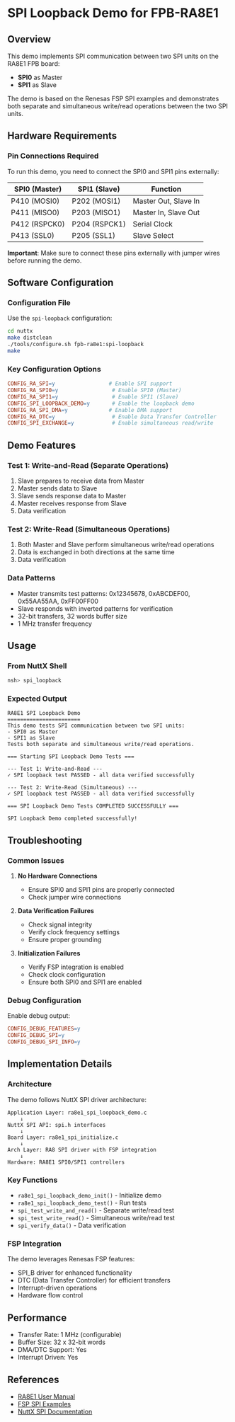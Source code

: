 # SPI Loopback Demo for FPB-RA8E1

## Overview

This demo implements SPI communication between two SPI units on the RA8E1 FPB board:
- **SPI0** as Master
- **SPI1** as Slave

The demo is based on the Renesas FSP SPI examples and demonstrates both separate and simultaneous write/read operations between the two SPI units.

## Hardware Requirements

### Pin Connections Required

To run this demo, you need to connect the SPI0 and SPI1 pins externally:

| SPI0 (Master) | SPI1 (Slave) | Function |
|---------------|--------------|----------|
| P410 (MOSI0)  | P202 (MOSI1) | Master Out, Slave In |
| P411 (MISO0)  | P203 (MISO1) | Master In, Slave Out |
| P412 (RSPCK0) | P204 (RSPCK1)| Serial Clock |
| P413 (SSL0)   | P205 (SSL1)  | Slave Select |

**Important**: Make sure to connect these pins externally with jumper wires before running the demo.

## Software Configuration

### Configuration File

Use the `spi-loopback` configuration:

```bash
cd nuttx
make distclean
./tools/configure.sh fpb-ra8e1:spi-loopback
make
```

### Key Configuration Options

```makefile
CONFIG_RA_SPI=y                 # Enable SPI support
CONFIG_RA_SPI0=y                 # Enable SPI0 (Master)
CONFIG_RA_SPI1=y                 # Enable SPI1 (Slave)
CONFIG_SPI_LOOPBACK_DEMO=y       # Enable the loopback demo
CONFIG_RA_SPI_DMA=y             # Enable DMA support
CONFIG_RA_DTC=y                  # Enable Data Transfer Controller
CONFIG_SPI_EXCHANGE=y            # Enable simultaneous read/write
```

## Demo Features

### Test 1: Write-and-Read (Separate Operations)
1. Slave prepares to receive data from Master
2. Master sends data to Slave
3. Slave sends response data to Master
4. Master receives response from Slave
5. Data verification

### Test 2: Write-Read (Simultaneous Operations)
1. Both Master and Slave perform simultaneous write/read operations
2. Data is exchanged in both directions at the same time
3. Data verification

### Data Patterns
- Master transmits test patterns: 0x12345678, 0xABCDEF00, 0x55AA55AA, 0xFF00FF00
- Slave responds with inverted patterns for verification
- 32-bit transfers, 32 words buffer size
- 1 MHz transfer frequency

## Usage

### From NuttX Shell

```bash
nsh> spi_loopback
```

### Expected Output

```
RA8E1 SPI Loopback Demo
=======================
This demo tests SPI communication between two SPI units:
- SPI0 as Master
- SPI1 as Slave
Tests both separate and simultaneous write/read operations.

=== Starting SPI Loopback Demo Tests ===

--- Test 1: Write-and-Read ---
✓ SPI loopback test PASSED - all data verified successfully

--- Test 2: Write-Read (Simultaneous) ---
✓ SPI loopback test PASSED - all data verified successfully

=== SPI Loopback Demo Tests COMPLETED SUCCESSFULLY ===

SPI Loopback Demo completed successfully!
```

## Troubleshooting

### Common Issues

1. **No Hardware Connections**
   - Ensure SPI0 and SPI1 pins are properly connected
   - Check jumper wire connections

2. **Data Verification Failures**
   - Check signal integrity
   - Verify clock frequency settings
   - Ensure proper grounding

3. **Initialization Failures**
   - Verify FSP integration is enabled
   - Check clock configuration
   - Ensure both SPI0 and SPI1 are enabled

### Debug Configuration

Enable debug output:
```makefile
CONFIG_DEBUG_FEATURES=y
CONFIG_DEBUG_SPI=y
CONFIG_DEBUG_SPI_INFO=y
```

## Implementation Details

### Architecture

The demo follows NuttX SPI driver architecture:

```
Application Layer: ra8e1_spi_loopback_demo.c
    ↓
NuttX SPI API: spi.h interfaces
    ↓  
Board Layer: ra8e1_spi_initialize.c
    ↓
Arch Layer: RA8 SPI driver with FSP integration
    ↓
Hardware: RA8E1 SPI0/SPI1 controllers
```

### Key Functions

- `ra8e1_spi_loopback_demo_init()` - Initialize demo
- `ra8e1_spi_loopback_demo_test()` - Run tests
- `spi_test_write_and_read()` - Separate write/read test
- `spi_test_write_read()` - Simultaneous write/read test
- `spi_verify_data()` - Data verification

### FSP Integration

The demo leverages Renesas FSP features:
- SPI_B driver for enhanced functionality
- DTC (Data Transfer Controller) for efficient transfers
- Interrupt-driven operations
- Hardware flow control

## Performance

- Transfer Rate: 1 MHz (configurable)
- Buffer Size: 32 x 32-bit words
- DMA/DTC Support: Yes
- Interrupt Driven: Yes

## References

- [RA8E1 User Manual](https://www.renesas.com/ra8e1)
- [FSP SPI Examples](fpb_ra8e1/spi/spi_fpb_ra8e1_ep/)
- [NuttX SPI Documentation](https://nuttx.apache.org/docs/latest/components/drivers/special/spi.html)
